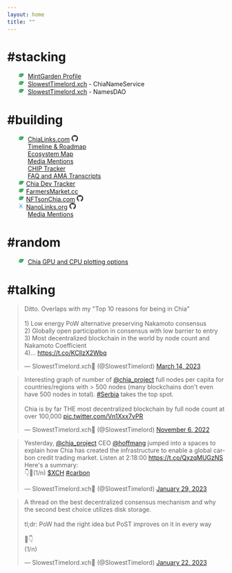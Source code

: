 ```yaml
---
layout: home
title: ""
---
```


<style type="text/css">
  ul {
    list-style-type: none;
  }
  ul img {
    margin-right: 5px;
  }
  a:hover {
    font-weight: normal;
    text-decoration: underline;
  }
</style>

# #stacking
- ![Chia](/assets/img/chia.png) [MintGarden Profile](https://mintgarden.io/profile/7934e962f265b06fa6af8f77d999a166fa1cc095dcc77c6a1e065e008804e22e)
- ![Chia](/assets/img/chia.png) [SlowestTimelord.xch](https://slowesttimelord.xch.cool/) - ChiaNameService
- ![Chia](/assets/img/chia.png) [SlowestTimelord.xch](https://slowesttimelord.xch.cx/) - NamesDAO


# #building
- ![Chia](/assets/img/chia.png) [ChiaLinks.com](https://chialinks.com) [![GitHub](assets/img/github.png)](https://github.com/Chia-Network/chialinks)
  - [Timeline & Roadmap](https://chialinks.com/roadmap)
  - [Ecosystem Map](https://chialinks.com/ecosystem/)
  - [Media Mentions](https://chialinks.com/news/)
  - [CHIP Tracker](https://chialinks.com/chips/)
  - [FAQ and AMA Transcripts](https://chialinks.com/faq/)
- ![Chia](/assets/img/chia.png)[Chia Dev Tracker](https://dev.chialinks.com)
- ![Chia](/assets/img/chia.png)[FarmersMarket.cc](https://farmersmarket.cc)
- ![Chia](/assets/img/chia.png)[NFTsonChia.com](https://nftsonchia.com) [![GitHub](assets/img/github.png)](https://github.com/SlowestTimelord/nftsonchia)
- ![Nano](/assets/img/nano.png)[NanoLinks.org](https://nanolinks.org) [![GitHub](assets/img/github.png)](https://github.com/SlowestTimelord/nanolinks)
  - [Media Mentions](https://nanolinks.org/news/)

# #random
- ![Chia](/assets/img/chia.png) [Chia GPU and CPU plotting options](https://gist.github.com/SlowestTimelord/a2aa4fbca49ce5e3cce37786472b3fd7)

# #talking
<blockquote class="twitter-tweet"><p lang="en" dir="ltr">Ditto. Overlaps with my &quot;Top 10 reasons for being in Chia&quot;<br><br>1) Low energy PoW alternative preserving Nakamoto consensus<br>2) Globally open participation in consensus with low barrier to entry<br>3) Most decentralized blockchain in the world by node count and Nakamoto Coefficient<br>4)… <a href="https://t.co/KCllzX2Wbq">https://t.co/KCllzX2Wbq</a></p>&mdash; SlowestTimelord.xch🌱 (@SlowestTimelord) <a href="https://twitter.com/SlowestTimelord/status/1635749125055447040?ref_src=twsrc%5Etfw">March 14, 2023</a></blockquote> <script async src="https://platform.twitter.com/widgets.js" charset="utf-8"></script>

<blockquote class="twitter-tweet"><p lang="en" dir="ltr">Interesting graph of number of <a href="https://twitter.com/chia_project?ref_src=twsrc%5Etfw">@chia_project</a> full nodes per capita for countries/regions with &gt; 500 nodes (many blockchains don&#39;t even have 500 nodes in total). <a href="https://twitter.com/hashtag/Serbia?src=hash&amp;ref_src=twsrc%5Etfw">#Serbia</a> takes the top spot.<br><br>Chia is by far THE most decentralized blockchain by full node count at over 100,000 <a href="https://t.co/Vn1Xxx7vPR">pic.twitter.com/Vn1Xxx7vPR</a></p>&mdash; SlowestTimelord.xch🌱 (@SlowestTimelord) <a href="https://twitter.com/SlowestTimelord/status/1589096384355266560?ref_src=twsrc%5Etfw">November 6, 2022</a></blockquote> <script async src="https://platform.twitter.com/widgets.js" charset="utf-8"></script>

<blockquote class="twitter-tweet"><p lang="en" dir="ltr">Yesterday, <a href="https://twitter.com/chia_project?ref_src=twsrc%5Etfw">@chia_project</a> CEO <a href="https://twitter.com/hoffmang?ref_src=twsrc%5Etfw">@hoffmang</a> jumped into a spaces to explain how Chia has created the infrastructure to enable a global carbon credit trading market. Listen at 2:18:00 <a href="https://t.co/QxzqMUGzNS">https://t.co/QxzqMUGzNS</a> Here&#39;s a summary:<br>👇🧵(1/n) <a href="https://twitter.com/search?q=%24XCH&amp;src=ctag&amp;ref_src=twsrc%5Etfw">$XCH</a> <a href="https://twitter.com/hashtag/carbon?src=hash&amp;ref_src=twsrc%5Etfw">#carbon</a></p>&mdash; SlowestTimelord.xch🌱 (@SlowestTimelord) <a href="https://twitter.com/SlowestTimelord/status/1619771300549120001?ref_src=twsrc%5Etfw">January 29, 2023</a></blockquote> <script async src="https://platform.twitter.com/widgets.js" charset="utf-8"></script>

<blockquote class="twitter-tweet"><p lang="en" dir="ltr">A thread on the best decentralized consensus mechanism and why the second best choice utilizes disk storage.<br><br>tl;dr: PoW had the right idea but PoST improves on it in every way<br><br>🧵👇<br>(1/n)</p>&mdash; SlowestTimelord.xch🌱 (@SlowestTimelord) <a href="https://twitter.com/SlowestTimelord/status/1617188099666370560?ref_src=twsrc%5Etfw">January 22, 2023</a></blockquote> <script async src="https://platform.twitter.com/widgets.js" charset="utf-8"></script>